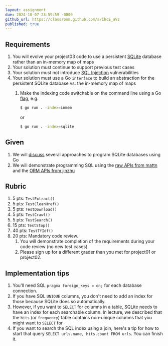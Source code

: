```yaml
---
layout: assignment
due: 2024-10-07 23:59:59 -0800
github_url: https://classroom.github.com/a/IhcE_aVz
published: true
---
```


## Requirements

1. You will evolve your project03 code to use a persistent [SQLite](https://sqlite.org/index.html) database rather than an in-memory map of maps
1. Your solution must continue to support previous test cases
1. Your solution must not introduce [SQL Injection](https://go.dev/doc/database/sql-injection) vulnerabilities
1. Your solution must use a Go `interface` to build an abstraction for the persistent SQLite database vs. the in-memory map of maps
    1. Make the indexing code switchable on the command line using a Go [flag](https://pkg.go.dev/flag), e.g. 
        ```sh
        $ go run . -index=inmem
        ``` 
        
        or 

        ```sh
        $ go run . -index=sqlite
        ```


## Given

1. We will [discuss](/slides/sql-in-go.html) several approaches to program SQLite databases using Go
1. We will demonstrate programming SQL using the [raw APIs from mattn](https://github.com/mattn/go-sqlite3) and the [ORM APIs from jinzhu](https://gorm.io/)

## Rubric
1. 5 pts: `TestExtract()`
1. 5 pts: `TestCleanHref()`
1. 5 pts: `TestDownload()`
1. 5 pts: `TestCrawl()`
1. 5 pts: `TestSearch()`
1. 15 pts: `TestStop()`
1. 40 pts: `TestTfIdf()`
1. 20 pts: Mandatory code review. 
    1. You will demonstrate completion of the requirements during your code review (no new test cases).
    1. Please sign up for a different grader than you met for project01 or project02.

## Implementation tips
1. You'll need SQL `pragma foreign_keys = on;` for each database connection.
1. If you have SQL `UNIQUE` columns, you don't need to add an index for those because SQLite does so automatically. 
1. However, if you want to `SELECT` for columns in a table, SQLite needs to have an index for each searchable column. In lecture, we described that the `hits` (or `frequency`) table contains non-unique columns that you might want to `SELECT` for
1. If you want to search the SQL index using a join, here's a tip for how to start that query `SELECT urls.name, hits.count FROM urls`. You can finish it.